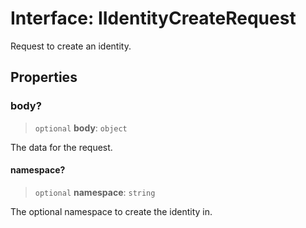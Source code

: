 # Interface: IIdentityCreateRequest

Request to create an identity.

## Properties

### body?

> `optional` **body**: `object`

The data for the request.

#### namespace?

> `optional` **namespace**: `string`

The optional namespace to create the identity in.
